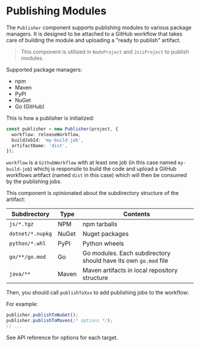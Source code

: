 # Publishing Modules

The `Publisher` component supports publishing modules to various package
managers. It is designed to be attached to a GitHub workflow that takes care of
building the module and uploading a "ready to publish" artifact.

> This component is utilized in `NodeProject` and `JsiiProject` to publish modules.

Supported package managers:

- npm
- Maven
- PyPI
- NuGet
- Go (GitHub)

This is how a publisher is initialized:

```ts
const publisher = new Publisher(project, {
  workflow: releaseWorkflow,
  buildJobId: 'my-build-job',
  artifactName: 'dist',
});
```

`workflow` is a `GithubWorkflow` with at least one job (in this case named `my-build-job`) whichj is responsile to build the code and upload a GitHub workflows artifact (named `dist` in this case) which will then be consumed by the publishing jobs.

This component is opinionated about the subdirectory structure of the artifact:

|Subdirectory|Type|Contents|
|-|-|-|
|`js/*.tgz`|NPM|npm tarballs
|`dotnet/*.nupkg`|NuGet|Nuget packages
|`python/*.whl`|PyPI|Python wheels
|`go/**/go.mod`|Go|Go modules. Each subdirectory should have its own `go.mod` file
|`java/**`|Maven|Maven artifacts in local repository structure

Then, you should call `publishToXxx` to add publishing jobs to the workflow:

For example:

```ts
publisher.publishToNuGet();
publisher.publishToMaven(/* options */);
// ...
```

See API reference for options for each target.

